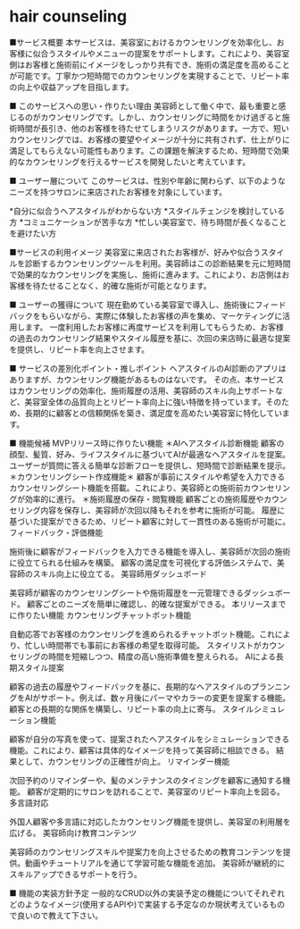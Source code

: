 # hair counseling
■サービス概要
本サービスは、美容室におけるカウンセリングを効率化し、お客様に似合うスタイルやメニューの提案をサポートします。これにより、美容室側はお客様と施術前にイメージをしっかり共有でき、施術の満足度を高めることが可能です。丁寧かつ短時間でのカウンセリングを実現することで、リピート率の向上や収益アップを目指します。

■ このサービスへの思い・作りたい理由
美容師として働く中で、最も重要と感じるのがカウンセリングです。しかし、カウンセリングに時間をかけ過ぎると施術時間が長引き、他のお客様を待たせてしまうリスクがあります。一方で、短いカウンセリングでは、お客様の要望やイメージが十分に共有されず、仕上がりに満足してもらえない可能性もあります。この課題を解決するため、短時間で効果的なカウンセリングを行えるサービスを開発したいと考えています。

■ ユーザー層について
このサービスは、性別や年齢に関わらず、以下のようなニーズを持つサロンに来店されたお客様を対象にしています。

*自分に似合うヘアスタイルがわからない方
*スタイルチェンジを検討している方
*コミュニケーションが苦手な方
*忙しい美容室で、待ち時間が長くなることを避けたい方

■サービスの利用イメージ
美容室に来店されたお客様が、好みや似合うスタイルを診断するカウンセリングツールを利用。美容師はこの診断結果を元に短時間で効果的なカウンセリングを実施し、施術に進みます。これにより、お店側はお客様を待たせることなく、的確な施術が可能となります。

■ ユーザーの獲得について
現在勤めている美容室で導入し、施術後にフィードバックをもらいながら、実際に体験したお客様の声を集め、マーケティングに活用します。
一度利用したお客様に再度サービスを利用してもらうため、お客様の過去のカウンセリング結果やスタイル履歴を基に、次回の来店時に最適な提案を提供し、リピート率を向上させます。


■ サービスの差別化ポイント・推しポイント
ヘアスタイルのAI診断のアプリはありますが、カウンセリング機能があるものはないです。
その点、本サービスはカウンセリングの効率化、施術履歴の活用、美容師のスキル向上サポートなど、美容室全体の品質向上とリピート率向上に強い特徴を持っています。そのため、長期的に顧客との信頼関係を築き、満足度を高めたい美容室に特化しています。

■ 機能候補
MVPリリース時に作りたい機能
＊AIヘアスタイル診断機能
顧客の顔型、髪質、好み、ライフスタイルに基づいてAIが最適なヘアスタイルを提案。
ユーザーが質問に答える簡単な診断フローを提供し、短時間で診断結果を提示。
＊カウンセリングシート作成機能＊
顧客が事前にスタイルや希望を入力できるカウンセリングシート機能を搭載。これにより、美容師との施術前カウンセリングが効率的に進行。
＊施術履歴の保存・閲覧機能
顧客ごとの施術履歴やカウンセリング内容を保存し、美容師が次回以降もそれを参考に施術が可能。
履歴に基づいた提案ができるため、リピート顧客に対して一貫性のある施術が可能に。
フィードバック・評価機能

施術後に顧客がフィードバックを入力できる機能を導入し、美容師が次回の施術に役立てられる仕組みを構築。
顧客の満足度を可視化する評価システムで、美容師のスキル向上に役立てる。
美容師用ダッシュボード

美容師が顧客のカウンセリングシートや施術履歴を一元管理できるダッシュボード。
顧客ごとのニーズを簡単に確認し、的確な提案ができる。
本リリースまでに作りたい機能
カウンセリングチャットボット機能

自動応答でお客様のカウンセリングを進められるチャットボット機能。これにより、忙しい時間帯でも事前にお客様の希望を取得可能。
スタイリストがカウンセリングの時間を短縮しつつ、精度の高い施術準備を整えられる。
AIによる長期スタイル提案

顧客の過去の履歴やフィードバックを基に、長期的なヘアスタイルのプランニングをAIがサポート。例えば、数ヶ月後にパーマやカラーの変更を提案する機能。
顧客との長期的な関係を構築し、リピート率の向上に寄与。
スタイルシミュレーション機能

顧客が自分の写真を使って、提案されたヘアスタイルをシミュレーションできる機能。これにより、顧客は具体的なイメージを持って美容師に相談できる。
結果として、カウンセリングの正確性が向上。
リマインダー機能

次回予約のリマインダーや、髪のメンテナンスのタイミングを顧客に通知する機能。
顧客が定期的にサロンを訪れることで、美容室のリピート率向上を図る。
多言語対応

外国人顧客や多言語に対応したカウンセリング機能を提供し、美容室の利用層を広げる。
美容師向け教育コンテンツ

美容師のカウンセリングスキルや提案力を向上させるための教育コンテンツを提供。動画やチュートリアルを通じて学習可能な機能を追加。
美容師が継続的にスキルアップできるサポートを行う。


■ 機能の実装方針予定
一般的なCRUD以外の実装予定の機能についてそれぞれどのようなイメージ(使用するAPIや)で実装する予定なのか現状考えているもので良いので教えて下さい。
